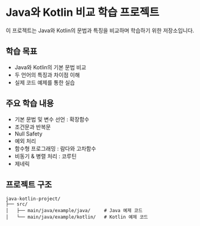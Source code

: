 # Java와 Kotlin 비교 학습 프로젝트

이 프로젝트는 Java와 Kotlin의 문법과 특징을 비교하며 학습하기 위한 저장소입니다.

## 학습 목표

- Java와 Kotlin의 기본 문법 비교
- 두 언어의 특징과 차이점 이해
- 실제 코드 예제를 통한 실습

## 주요 학습 내용

- 기본 문법 및 변수 선언 : 확장함수
- 조건문과 반복문
- Null Safety
- 예외 처리
- 함수형 프로그래밍 : 람다와 고차함수
- 비동기 & 병렬 처리 : 코루틴
- 제네릭

## 프로젝트 구조

```
java-kotlin-project/
├── src/
│   ├── main/java/example/java/     # Java 예제 코드
│   └── main/java/example/kotlin/   # Kotlin 예제 코드
```

